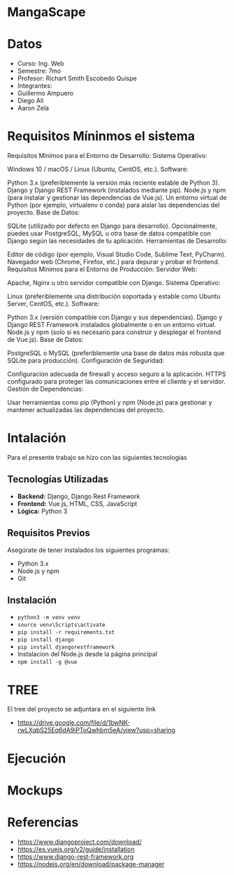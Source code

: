 # MangaScape

# Datos
 - Curso: Ing. Web
 - Semestre: 7mo
 - Profesor: Richart Smith Escobedo Quispe
 - Integrantes: 
  - Guillermo Ampuero
  - Diego Ali
  - Aaron Zela
   
# Requisitos Míninmos el sistema

Requisitos Mínimos para el Entorno de Desarrollo:
Sistema Operativo:

Windows 10 / macOS / Linux (Ubuntu, CentOS, etc.).
Software:

Python 3.x (preferiblemente la versión más reciente estable de Python 3).
Django y Django REST Framework (instalados mediante pip).
Node.js y npm (para instalar y gestionar las dependencias de Vue.js).
Un entorno virtual de Python (por ejemplo, virtualenv o conda) para aislar las dependencias del proyecto.
Base de Datos:

SQLite (utilizado por defecto en Django para desarrollo).
Opcionalmente, puedes usar PostgreSQL, MySQL u otra base de datos compatible con Django según las necesidades de tu aplicación.
Herramientas de Desarrollo:

Editor de código (por ejemplo, Visual Studio Code, Sublime Text, PyCharm).
Navegador web (Chrome, Firefox, etc.) para depurar y probar el frontend.
Requisitos Mínimos para el Entorno de Producción:
Servidor Web:

Apache, Nginx u otro servidor compatible con Django.
Sistema Operativo:

Linux (preferiblemente una distribución soportada y estable como Ubuntu Server, CentOS, etc.).
Software:

Python 3.x (versión compatible con Django y sus dependencias).
Django y Django REST Framework instalados globalmente o en un entorno virtual.
Node.js y npm (solo si es necesario para construir y desplegar el frontend de Vue.js).
Base de Datos:

PostgreSQL o MySQL (preferiblemente una base de datos más robusta que SQLite para producción).
Configuración de Seguridad:

Configuración adecuada de firewall y acceso seguro a la aplicación.
HTTPS configurado para proteger las comunicaciones entre el cliente y el servidor.
Gestión de Dependencias:

Usar herramientas como pip (Python) y npm (Node.js) para gestionar y mantener actualizadas las dependencias del proyecto.
# Intalación
Para el presente trabajo se hizo con las siguientes tecnologias


## Tecnologías Utilizadas
- **Backend:** Django, Django Rest Framework
- **Frontend:** Vue.js, HTML, CSS, JavaScript
- **Lógica:** Python 3

## Requisitos Previos

Asegúrate de tener instalados los siguientes programas:

- Python 3.x
- Node.js y npm
- Git

## Instalación

- `python3 -m venv venv`
- `source venv\Scripts\activate`
- `pip install -r requirements.txt`
- `pip install django`
- `pip install djangorestframework`
- Instalacion del Node.js desde la página principal
- `npm install -g @vue`
# TREE
El tree del proyecto se adjuntara en el siguiente link 
- https://drive.google.com/file/d/1bwNK-rwLXqbS25Eq6dA9iPToQwhbm5eA/view?usp=sharing

# Ejecución




# Mockups






# Referencias
 - https://www.djangoproject.com/download/
 - https://es.vuejs.org/v2/guide/installation
 - https://www.django-rest-framework.org
 - https://nodejs.org/en/download/package-manager
